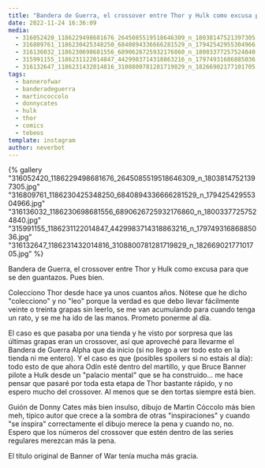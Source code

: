 ```yaml
---
title: "Bandera de Guerra, el crossover entre Thor y Hulk como excusa para que se den guantazos. Pues bien"
date: 2022-11-24 16:36:09
media: 
  - 316052420_1186229498681676_2645085519518646309_n_18038147521397305.jpg
  - 316809761_1186230425348250_6840894336666281529_n_17942542955304966.jpg
  - 316136032_1186230698681556_6890626725932176860_n_18003377257524840.jpg
  - 315991155_1186231122014847_4429983714318863216_n_17974931686885036.jpg
  - 316132647_1186231432014816_3108800781281719829_n_18266902177101705.jpg
tags: 
  - bannerofwar
  - banderadeguerra
  - martincoccolo
  - donnycates
  - hulk
  - thor
  - comics
  - tebeos
template: instagram
author: neverbot
---
```


{% gallery "316052420_1186229498681676_2645085519518646309_n_18038147521397305.jpg" "316809761_1186230425348250_6840894336666281529_n_17942542955304966.jpg" "316136032_1186230698681556_6890626725932176860_n_18003377257524840.jpg" "315991155_1186231122014847_4429983714318863216_n_17974931686885036.jpg" "316132647_1186231432014816_3108800781281719829_n_18266902177101705.jpg" %}

Bandera de Guerra, el crossover entre Thor y Hulk como excusa para que se den guantazos. Pues bien.

Colecciono Thor desde hace ya unos cuantos años. Nótese que he dicho "colecciono" y no "leo" porque la verdad es que debo llevar fácilmente veinte o treinta grapas sin leerlo, se me van acumulando para cuando tenga un rato, y se me ha ido de las manos. Prometo ponerme al día.

El caso es que pasaba por una tienda y he visto por sorpresa que las últimas grapas eran un crossover, así que aproveché para llevarme el Bandera de Guerra Alpha que da inicio (si no llego a ver todo esto en la tienda ni me entero). Y el caso es que (posibles spoilers si no estais al día): todo esto de que ahora Odín esté dentro del martillo, y que Bruce Banner pilote a Hulk desde un "palacio mental" que se ha construido... me hace pensar que pasaré por toda esta etapa de Thor bastante rápido, y no espero mucho del crossover. Al menos que se den tortas siempre está bien.

Guión de Donny Cates más bien insulso, dibujo de Martin Cóccolo más bien meh, típico autor que crece a la sombra de otras "inspiraciones" y cuando "se inspira" correctamente el dibujo merece la pena y cuando no, no. Espero que los números del crossover que estén dentro de las series regulares merezcan más la pena.

El título original de Banner of War tenía mucha más gracia.

